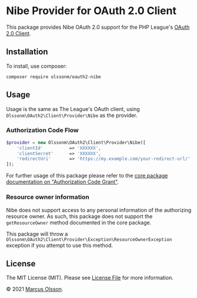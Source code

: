 # Nibe Provider for OAuth 2.0 Client

This package provides Nibe OAuth 2.0 support for the PHP League's [OAuth 2.0 Client](https://github.com/thephpleague/oauth2-client).

## Installation

To install, use composer:

```
composer require olssonm/oauth2-nibe
```

## Usage

Usage is the same as The League's OAuth client, using `Olssonm\OAuth2\Client\Provider\Nibe` as the provider.

### Authorization Code Flow

```php
$provider = new Olssonm\OAuth2\Client\Provider\Nibe([
    'clientId'          => 'XXXXXX',
    'clientSecret'      => 'XXXXXX',
    'redirectUri'       => 'https://my.example.com/your-redirect-url/'
]);
```

For further usage of this package please refer to the [core package documentation on "Authorization Code Grant"](https://oauth2-client.thephpleague.com/usage#authorization-code-grant).

### Resource owner information

Nibe does not support access to any personal information of the authorizing resource owner. As such, this package does not support the `getResourceOwner` method documented in the core package.

This package will throw a `Olssonm\OAuth2\Client\Provider\Exception\ResourceOwnerException` exception if you attempt to use this method.

## License

The MIT License (MIT). Please see [License File](https://github.com/olssonm/oauth2-nibe/blob/master/LICENSE) for more information.

© 2021 [Marcus Olsson](https://marcusolsson.me).
